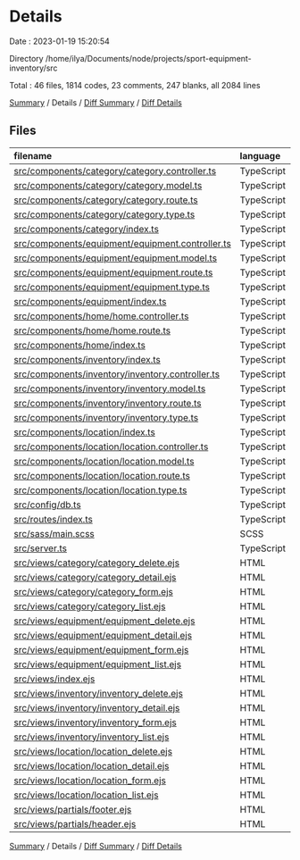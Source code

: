 # Details

Date : 2023-01-19 15:20:54

Directory /home/ilya/Documents/node/projects/sport-equipment-inventory/src

Total : 46 files,  1814 codes, 23 comments, 247 blanks, all 2084 lines

[Summary](results.md) / Details / [Diff Summary](diff.md) / [Diff Details](diff-details.md)

## Files
| filename | language | code | comment | blank | total |
| :--- | :--- | ---: | ---: | ---: | ---: |
| [src/components/category/category.controller.ts](/src/components/category/category.controller.ts) | TypeScript | 165 | 0 | 11 | 176 |
| [src/components/category/category.model.ts](/src/components/category/category.model.ts) | TypeScript | 21 | 3 | 6 | 30 |
| [src/components/category/category.route.ts](/src/components/category/category.route.ts) | TypeScript | 21 | 0 | 12 | 33 |
| [src/components/category/category.type.ts](/src/components/category/category.type.ts) | TypeScript | 3 | 0 | 1 | 4 |
| [src/components/category/index.ts](/src/components/category/index.ts) | TypeScript | 2 | 0 | 2 | 4 |
| [src/components/equipment/equipment.controller.ts](/src/components/equipment/equipment.controller.ts) | TypeScript | 223 | 0 | 15 | 238 |
| [src/components/equipment/equipment.model.ts](/src/components/equipment/equipment.model.ts) | TypeScript | 52 | 3 | 9 | 64 |
| [src/components/equipment/equipment.route.ts](/src/components/equipment/equipment.route.ts) | TypeScript | 21 | 0 | 12 | 33 |
| [src/components/equipment/equipment.type.ts](/src/components/equipment/equipment.type.ts) | TypeScript | 6 | 0 | 1 | 7 |
| [src/components/equipment/index.ts](/src/components/equipment/index.ts) | TypeScript | 2 | 0 | 2 | 4 |
| [src/components/home/home.controller.ts](/src/components/home/home.controller.ts) | TypeScript | 25 | 2 | 4 | 31 |
| [src/components/home/home.route.ts](/src/components/home/home.route.ts) | TypeScript | 5 | 0 | 4 | 9 |
| [src/components/home/index.ts](/src/components/home/index.ts) | TypeScript | 2 | 0 | 2 | 4 |
| [src/components/inventory/index.ts](/src/components/inventory/index.ts) | TypeScript | 2 | 0 | 2 | 4 |
| [src/components/inventory/inventory.controller.ts](/src/components/inventory/inventory.controller.ts) | TypeScript | 221 | 0 | 15 | 236 |
| [src/components/inventory/inventory.model.ts](/src/components/inventory/inventory.model.ts) | TypeScript | 52 | 8 | 12 | 72 |
| [src/components/inventory/inventory.route.ts](/src/components/inventory/inventory.route.ts) | TypeScript | 21 | 0 | 12 | 33 |
| [src/components/inventory/inventory.type.ts](/src/components/inventory/inventory.type.ts) | TypeScript | 7 | 0 | 2 | 9 |
| [src/components/location/index.ts](/src/components/location/index.ts) | TypeScript | 2 | 0 | 2 | 4 |
| [src/components/location/location.controller.ts](/src/components/location/location.controller.ts) | TypeScript | 193 | 0 | 13 | 206 |
| [src/components/location/location.model.ts](/src/components/location/location.model.ts) | TypeScript | 34 | 3 | 6 | 43 |
| [src/components/location/location.route.ts](/src/components/location/location.route.ts) | TypeScript | 21 | 0 | 12 | 33 |
| [src/components/location/location.type.ts](/src/components/location/location.type.ts) | TypeScript | 7 | 0 | 2 | 9 |
| [src/config/db.ts](/src/config/db.ts) | TypeScript | 14 | 0 | 5 | 19 |
| [src/routes/index.ts](/src/routes/index.ts) | TypeScript | 13 | 0 | 5 | 18 |
| [src/sass/main.scss](/src/sass/main.scss) | SCSS | 39 | 0 | 6 | 45 |
| [src/server.ts](/src/server.ts) | TypeScript | 22 | 4 | 14 | 40 |
| [src/views/category/category_delete.ejs](/src/views/category/category_delete.ejs) | HTML | 36 | 0 | 3 | 39 |
| [src/views/category/category_detail.ejs](/src/views/category/category_detail.ejs) | HTML | 27 | 0 | 2 | 29 |
| [src/views/category/category_form.ejs](/src/views/category/category_form.ejs) | HTML | 28 | 0 | 5 | 33 |
| [src/views/category/category_list.ejs](/src/views/category/category_list.ejs) | HTML | 22 | 0 | 2 | 24 |
| [src/views/equipment/equipment_delete.ejs](/src/views/equipment/equipment_delete.ejs) | HTML | 53 | 0 | 5 | 58 |
| [src/views/equipment/equipment_detail.ejs](/src/views/equipment/equipment_detail.ejs) | HTML | 27 | 0 | 2 | 29 |
| [src/views/equipment/equipment_form.ejs](/src/views/equipment/equipment_form.ejs) | HTML | 48 | 0 | 3 | 51 |
| [src/views/equipment/equipment_list.ejs](/src/views/equipment/equipment_list.ejs) | HTML | 22 | 0 | 1 | 23 |
| [src/views/index.ejs](/src/views/index.ejs) | HTML | 26 | 0 | 1 | 27 |
| [src/views/inventory/inventory_delete.ejs](/src/views/inventory/inventory_delete.ejs) | HTML | 17 | 0 | 2 | 19 |
| [src/views/inventory/inventory_detail.ejs](/src/views/inventory/inventory_detail.ejs) | HTML | 51 | 0 | 3 | 54 |
| [src/views/inventory/inventory_form.ejs](/src/views/inventory/inventory_form.ejs) | HTML | 48 | 0 | 6 | 54 |
| [src/views/inventory/inventory_list.ejs](/src/views/inventory/inventory_list.ejs) | HTML | 38 | 0 | 2 | 40 |
| [src/views/location/location_delete.ejs](/src/views/location/location_delete.ejs) | HTML | 43 | 0 | 5 | 48 |
| [src/views/location/location_detail.ejs](/src/views/location/location_detail.ejs) | HTML | 40 | 0 | 5 | 45 |
| [src/views/location/location_form.ejs](/src/views/location/location_form.ejs) | HTML | 31 | 0 | 5 | 36 |
| [src/views/location/location_list.ejs](/src/views/location/location_list.ejs) | HTML | 24 | 0 | 2 | 26 |
| [src/views/partials/footer.ejs](/src/views/partials/footer.ejs) | HTML | 2 | 0 | 1 | 3 |
| [src/views/partials/header.ejs](/src/views/partials/header.ejs) | HTML | 35 | 0 | 3 | 38 |

[Summary](results.md) / Details / [Diff Summary](diff.md) / [Diff Details](diff-details.md)